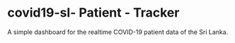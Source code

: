 <h1>covid19-sl- Patient - Tracker </h1>
  
A simple dashboard for the realtime COVID-19 patient data of the Sri Lanka.
